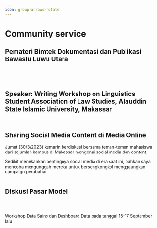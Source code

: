 ```yaml
---
icon: group-arrows-rotate
---
```


# Community service

## Pemateri Bimtek Dokumentasi dan Publikasi Bawaslu Luwu Utara

<figure><img src="../.gitbook/assets/1696338240961.jfif" alt=""><figcaption></figcaption></figure>

<figure><img src="../.gitbook/assets/1696338241493.jfif" alt=""><figcaption></figcaption></figure>

<figure><img src="../.gitbook/assets/1696338241028.jfif" alt=""><figcaption></figcaption></figure>

<figure><img src="../.gitbook/assets/image.png" alt=""><figcaption></figcaption></figure>

## Speaker: Writing Workshop on Linguistics Student Association of Law Studies, Alauddin State Islamic University, Makassar

<figure><img src="../.gitbook/assets/image (1).png" alt=""><figcaption></figcaption></figure>

<figure><img src="../.gitbook/assets/image (2).png" alt=""><figcaption></figcaption></figure>

## Sharing Social Media Content di Media Online&#x20;

Jumat (30/3/2023) kemarin berdiskusi bersama teman-teman mahasiswa dari sejumlah kampus di Makassar mengenai social media dan content.

Sedikit menekankan pentingnya social media di era saat ini, bahkan saya mencoba mengunggah mereka untuk bersengkongkol menggaungkan campaign perubahan.

<figure><img src="../.gitbook/assets/image (3).png" alt=""><figcaption></figcaption></figure>

## Diskusi Pasar Model

<figure><img src="../.gitbook/assets/image (4).png" alt=""><figcaption></figcaption></figure>

<figure><img src="../.gitbook/assets/image (5).png" alt=""><figcaption></figcaption></figure>

<figure><img src="../.gitbook/assets/image (6).png" alt=""><figcaption></figcaption></figure>

Workshop Data Sains dan Dashboard Data pada tanggal 15-17 September lalu

